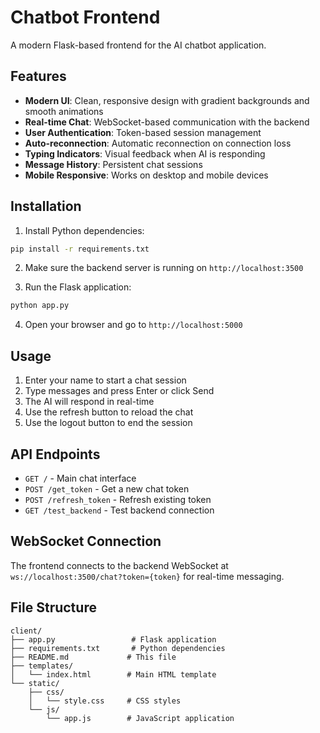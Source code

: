 # Chatbot Frontend

A modern Flask-based frontend for the AI chatbot application.

## Features

- **Modern UI**: Clean, responsive design with gradient backgrounds and smooth animations
- **Real-time Chat**: WebSocket-based communication with the backend
- **User Authentication**: Token-based session management
- **Auto-reconnection**: Automatic reconnection on connection loss
- **Typing Indicators**: Visual feedback when AI is responding
- **Message History**: Persistent chat sessions
- **Mobile Responsive**: Works on desktop and mobile devices

## Installation

1. Install Python dependencies:
```bash
pip install -r requirements.txt
```

2. Make sure the backend server is running on `http://localhost:3500`

3. Run the Flask application:
```bash
python app.py
```

4. Open your browser and go to `http://localhost:5000`

## Usage

1. Enter your name to start a chat session
2. Type messages and press Enter or click Send
3. The AI will respond in real-time
4. Use the refresh button to reload the chat
5. Use the logout button to end the session

## API Endpoints

- `GET /` - Main chat interface
- `POST /get_token` - Get a new chat token
- `POST /refresh_token` - Refresh existing token
- `GET /test_backend` - Test backend connection

## WebSocket Connection

The frontend connects to the backend WebSocket at `ws://localhost:3500/chat?token={token}` for real-time messaging.

## File Structure

```
client/
├── app.py                 # Flask application
├── requirements.txt       # Python dependencies
├── README.md             # This file
├── templates/
│   └── index.html        # Main HTML template
└── static/
    ├── css/
    │   └── style.css     # CSS styles
    └── js/
        └── app.js        # JavaScript application
```
